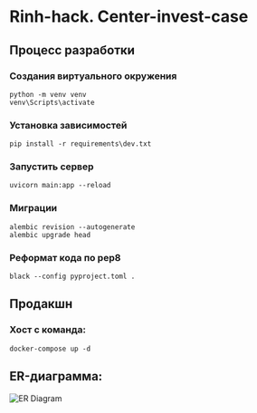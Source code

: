 # Rinh-hack. Center-invest-case
## Процесс разработки
### Создания виртуального окружения
```shell
python -m venv venv
venv\Scripts\activate
```
### Установка зависимостей
```shell
pip install -r requirements\dev.txt
```
### Запустить сервер
```shell
uvicorn main:app --reload
```
### Миграции
```shell
alembic revision --autogenerate
alembic upgrade head
```
### Реформат кода по pep8
```shell
black --config pyproject.toml . 
```
## Продакшн
### Хост с команда:
```shell
docker-compose up -d
```
## ER-диаграмма:
![ER Diagram](ER.jpg)

